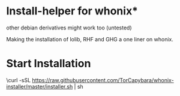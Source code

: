 # Install-helper for whonix*

other debian derivatives might work too (untested)

Making the installation of lolib, RHF and GHG a one liner on whonix.

Start Installation
==================

\curl -sSL  https://raw.githubusercontent.com/TorCapybara/whonix-installer/master/installer.sh | sh 
